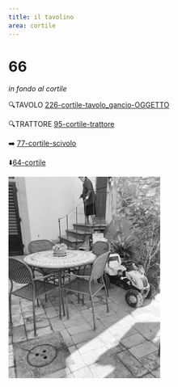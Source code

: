 ```yaml
---
title: il tavolino
area: cortile
---
```

# 66
_in fondo al cortile_

🔍TAVOLO [226-cortile-tavolo_gancio-OGGETTO](226-cortile-tavolo_gancio-OGGETTO.md)

🔍TRATTORE [95-cortile-trattore](95-cortile-trattore.md)

➡️ [77-cortile-scivolo](77-cortile-scivolo.md)

⬇️[64-cortile](64-cortile.md) 

![foto_40](_assets/preview/foto_40.jpg)